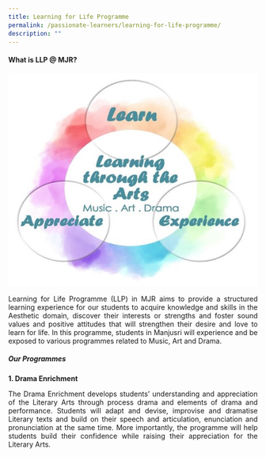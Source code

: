 ```yaml
---
title: Learning for Life Programme
permalink: /passionate-learners/learning-for-life-programme/
description: ""
---
```

#### What is LLP @ MJR?


![](/images/Passionate%20Learners/Learning%20for%20Life%20Programme/LLP%20Framework.jpg)

<p style="text-align: justify;">Learning for Life Programme (LLP) in MJR aims to provide a structured learning experience for our students to acquire knowledge and skills in the Aesthetic domain, discover their interests or strengths and foster sound values and positive attitudes that will strengthen their desire and love to learn for life. In this programme, students in Manjusri will experience and be exposed to various programmes related to Music, Art and Drama.</p>


##### Our Programmes


**1\. Drama Enrichment**

<p style="text-align: justify;">The Drama Enrichment develops students’ understanding and appreciation of the Literary Arts through process drama and elements of drama and performance. Students will adapt and devise, improvise and dramatise Literary texts and build on their speech and articulation, enunciation and pronunciation at the same time. More importantly, the programme will help students build their confidence while raising their appreciation for the Literary Arts.</p>